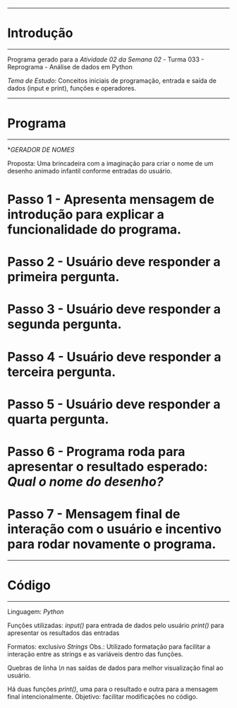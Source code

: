 ---------------------------------------------------------------------------------------------------------
#   Introdução
---------------------------------------------------------------------------------------------------------
Programa gerado para a *Atividade 02 da Semana 02* - Turma 033 - Reprograma - Análise de dados em Python

*Tema de Estudo:* Conceitos iniciais de programação, entrada e saída de dados (input e print), funções e operadores.

---------------------------------------------------------------------------------------------------------
# Programa
---------------------------------------------------------------------------------------------------------
**GERADOR DE NOMES*

Proposta: Uma brincadeira com a imaginação para criar o nome de um desenho animado infantil conforme entradas do usuário.

# Passo 1 - Apresenta mensagem de introdução para explicar a funcionalidade do programa.
# Passo 2 - Usuário deve responder a primeira pergunta.
# Passo 3 - Usuário deve responder a segunda pergunta.
# Passo 4 - Usuário deve responder a terceira pergunta.
# Passo 5 - Usuário deve responder a quarta pergunta.
# Passo 6 - Programa roda para apresentar o resultado esperado: *Qual o nome do desenho?*
# Passo 7 - Mensagem final de interação com o usuário e incentivo para rodar novamente o programa.

---------------------------------------------------------------------------------------------------------
# Código
---------------------------------------------------------------------------------------------------------
Linguagem: *Python*

Funções utilizadas:
    *input()* para entrada de dados pelo usuário
    *print()* para apresentar os resultados das entradas

Formatos: exclusivo *Strings*
    Obs.: Utilizado formatação para facilitar a interação entre as strings e as variáveis dentro das funções.

Quebras de linha *\n* nas saídas de dados para melhor visualização final ao usuário.

Há duas funções *print()*, uma para o resultado e outra para a mensagem final intencionalmente. Objetivo: facilitar modificações no código.



